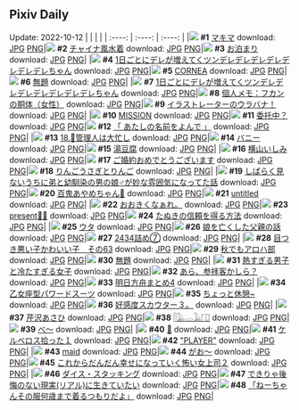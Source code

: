 ## Pixiv Daily
Update: 2022-10-12
|      |      |      |
| :----: | :----: | :----: |
|![](https://pixiv.microyu.workers.dev/c/240x480/img-master/img/2022/10/10/17/59/39/101827092_p0_master1200.jpg) **#1** [マキマ](https://www.pixiv.net/artworks/101827092) download: [JPG](https://pixiv.microyu.workers.dev/img-original/img/2022/10/10/17/59/39/101827092_p0.jpg) [PNG](https://pixiv.microyu.workers.dev/img-original/img/2022/10/10/17/59/39/101827092_p0.png)|![](https://pixiv.microyu.workers.dev/c/240x480/img-master/img/2022/10/10/00/00/02/101807941_p0_master1200.jpg) **#2** [チャイナ風水着](https://www.pixiv.net/artworks/101807941) download: [JPG](https://pixiv.microyu.workers.dev/img-original/img/2022/10/10/00/00/02/101807941_p0.jpg) [PNG](https://pixiv.microyu.workers.dev/img-original/img/2022/10/10/00/00/02/101807941_p0.png)|![](https://pixiv.microyu.workers.dev/c/240x480/img-master/img/2022/10/10/08/10/33/101815879_p0_master1200.jpg) **#3** [お泊まり](https://www.pixiv.net/artworks/101815879) download: [JPG](https://pixiv.microyu.workers.dev/img-original/img/2022/10/10/08/10/33/101815879_p0.jpg) [PNG](https://pixiv.microyu.workers.dev/img-original/img/2022/10/10/08/10/33/101815879_p0.png)|
|![](https://pixiv.microyu.workers.dev/c/240x480/img-master/img/2022/10/10/00/00/04/101807954_p0_master1200.jpg) **#4** [1日ごとにデレが増えてくツンデレデレデレデレデレデレデレちゃん](https://www.pixiv.net/artworks/101807954) download: [JPG](https://pixiv.microyu.workers.dev/img-original/img/2022/10/10/00/00/04/101807954_p0.jpg) [PNG](https://pixiv.microyu.workers.dev/img-original/img/2022/10/10/00/00/04/101807954_p0.png)|![](https://pixiv.microyu.workers.dev/c/240x480/img-master/img/2022/10/10/00/00/43/101808191_p0_master1200.jpg) **#5** [CORNEA](https://www.pixiv.net/artworks/101808191) download: [JPG](https://pixiv.microyu.workers.dev/img-original/img/2022/10/10/00/00/43/101808191_p0.jpg) [PNG](https://pixiv.microyu.workers.dev/img-original/img/2022/10/10/00/00/43/101808191_p0.png)|![](https://pixiv.microyu.workers.dev/c/240x480/img-master/img/2022/10/11/08/12/32/101845698_p0_master1200.jpg) **#6** [無題](https://www.pixiv.net/artworks/101845698) download: [JPG](https://pixiv.microyu.workers.dev/img-original/img/2022/10/11/08/12/32/101845698_p0.jpg) [PNG](https://pixiv.microyu.workers.dev/img-original/img/2022/10/11/08/12/32/101845698_p0.png)|
|![](https://pixiv.microyu.workers.dev/c/240x480/img-master/img/2022/10/11/00/00/01/101838511_p0_master1200.jpg) **#7** [1日ごとにデレが増えてくツンデレデレデレデレデレデレデレちゃん](https://www.pixiv.net/artworks/101838511) download: [JPG](https://pixiv.microyu.workers.dev/img-original/img/2022/10/11/00/00/01/101838511_p0.jpg) [PNG](https://pixiv.microyu.workers.dev/img-original/img/2022/10/11/00/00/01/101838511_p0.png)|![](https://pixiv.microyu.workers.dev/c/240x480/img-master/img/2022/10/10/08/00/03/101815761_p0_master1200.jpg) **#8** [個人メモ：フカンの胴体（女性）](https://www.pixiv.net/artworks/101815761) download: [JPG](https://pixiv.microyu.workers.dev/img-original/img/2022/10/10/08/00/03/101815761_p0.jpg) [PNG](https://pixiv.microyu.workers.dev/img-original/img/2022/10/10/08/00/03/101815761_p0.png)|![](https://pixiv.microyu.workers.dev/c/240x480/img-master/img/2022/10/11/00/00/34/101838688_p0_master1200.jpg) **#9** [イラストレーターのウラバナ！](https://www.pixiv.net/artworks/101838688) download: [JPG](https://pixiv.microyu.workers.dev/img-original/img/2022/10/11/00/00/34/101838688_p0.jpg) [PNG](https://pixiv.microyu.workers.dev/img-original/img/2022/10/11/00/00/34/101838688_p0.png)|
|![](https://pixiv.microyu.workers.dev/c/240x480/img-master/img/2022/10/11/21/01/37/101815606_p0_master1200.jpg) **#10** [MISSION](https://www.pixiv.net/artworks/101815606) download: [JPG](https://pixiv.microyu.workers.dev/img-original/img/2022/10/11/21/01/37/101815606_p0.jpg) [PNG](https://pixiv.microyu.workers.dev/img-original/img/2022/10/11/21/01/37/101815606_p0.png)|![](https://pixiv.microyu.workers.dev/c/240x480/img-master/img/2022/10/11/12/49/58/101848882_p0_master1200.jpg) **#11** [委托中？](https://www.pixiv.net/artworks/101848882) download: [JPG](https://pixiv.microyu.workers.dev/img-original/img/2022/10/11/12/49/58/101848882_p0.jpg) [PNG](https://pixiv.microyu.workers.dev/img-original/img/2022/10/11/12/49/58/101848882_p0.png)|![](https://pixiv.microyu.workers.dev/c/240x480/img-master/img/2022/10/11/00/00/14/101838591_p0_master1200.jpg) **#12** [「 あたしの名前をよんで 」](https://www.pixiv.net/artworks/101838591) download: [JPG](https://pixiv.microyu.workers.dev/img-original/img/2022/10/11/00/00/14/101838591_p0.jpg) [PNG](https://pixiv.microyu.workers.dev/img-original/img/2022/10/11/00/00/14/101838591_p0.png)|
|![](https://pixiv.microyu.workers.dev/c/240x480/img-master/img/2022/10/10/00/00/25/101808113_p0_master1200.jpg) **#13** [18.🔑管理人は大忙し](https://www.pixiv.net/artworks/101808113) download: [JPG](https://pixiv.microyu.workers.dev/img-original/img/2022/10/10/00/00/25/101808113_p0.jpg) [PNG](https://pixiv.microyu.workers.dev/img-original/img/2022/10/10/00/00/25/101808113_p0.png)|![](https://pixiv.microyu.workers.dev/c/240x480/img-master/img/2022/10/10/00/00/12/101808019_p0_master1200.jpg) **#14** [バニー](https://www.pixiv.net/artworks/101808019) download: [JPG](https://pixiv.microyu.workers.dev/img-original/img/2022/10/10/00/00/12/101808019_p0.jpg) [PNG](https://pixiv.microyu.workers.dev/img-original/img/2022/10/10/00/00/12/101808019_p0.png)|![](https://pixiv.microyu.workers.dev/c/240x480/img-master/img/2022/10/10/21/52/39/101834023_p0_master1200.jpg) **#15** [湯豆腐](https://www.pixiv.net/artworks/101834023) download: [JPG](https://pixiv.microyu.workers.dev/img-original/img/2022/10/10/21/52/39/101834023_p0.jpg) [PNG](https://pixiv.microyu.workers.dev/img-original/img/2022/10/10/21/52/39/101834023_p0.png)|
|![](https://pixiv.microyu.workers.dev/c/240x480/img-master/img/2022/10/10/00/02/28/101808333_p0_master1200.jpg) **#16** [横山いしみ](https://www.pixiv.net/artworks/101808333) download: [JPG](https://pixiv.microyu.workers.dev/img-original/img/2022/10/10/00/02/28/101808333_p0.jpg) [PNG](https://pixiv.microyu.workers.dev/img-original/img/2022/10/10/00/02/28/101808333_p0.png)|![](https://pixiv.microyu.workers.dev/c/240x480/img-master/img/2022/10/10/02/19/19/101811941_p0_master1200.jpg) **#17** [ご婚約おめでとうございます](https://www.pixiv.net/artworks/101811941) download: [JPG](https://pixiv.microyu.workers.dev/img-original/img/2022/10/10/02/19/19/101811941_p0.jpg) [PNG](https://pixiv.microyu.workers.dev/img-original/img/2022/10/10/02/19/19/101811941_p0.png)|![](https://pixiv.microyu.workers.dev/c/240x480/img-master/img/2022/10/11/20/30/00/101856738_p0_master1200.jpg) **#18** [りんごうさぎとりんご](https://www.pixiv.net/artworks/101856738) download: [JPG](https://pixiv.microyu.workers.dev/img-original/img/2022/10/11/20/30/00/101856738_p0.jpg) [PNG](https://pixiv.microyu.workers.dev/img-original/img/2022/10/11/20/30/00/101856738_p0.png)|
|![](https://pixiv.microyu.workers.dev/c/240x480/img-master/img/2022/10/10/12/00/09/101819573_p0_master1200.jpg) **#19** [しばらく見ないうちに弟と幼馴染の男の娘♂が妙な雰囲気になってた話](https://www.pixiv.net/artworks/101819573) download: [JPG](https://pixiv.microyu.workers.dev/img-original/img/2022/10/10/12/00/09/101819573_p0.jpg) [PNG](https://pixiv.microyu.workers.dev/img-original/img/2022/10/10/12/00/09/101819573_p0.png)|![](https://pixiv.microyu.workers.dev/c/240x480/img-master/img/2022/10/10/00/00/16/101808062_p0_master1200.jpg) **#20** [百鬼あやめちゃん🌸](https://www.pixiv.net/artworks/101808062) download: [JPG](https://pixiv.microyu.workers.dev/img-original/img/2022/10/10/00/00/16/101808062_p0.jpg) [PNG](https://pixiv.microyu.workers.dev/img-original/img/2022/10/10/00/00/16/101808062_p0.png)|![](https://pixiv.microyu.workers.dev/c/240x480/img-master/img/2022/10/10/00/00/06/101807971_p0_master1200.jpg) **#21** [untitled](https://www.pixiv.net/artworks/101807971) download: [JPG](https://pixiv.microyu.workers.dev/img-original/img/2022/10/10/00/00/06/101807971_p0.jpg) [PNG](https://pixiv.microyu.workers.dev/img-original/img/2022/10/10/00/00/06/101807971_p0.png)|
|![](https://pixiv.microyu.workers.dev/c/240x480/img-master/img/2022/10/10/17/08/15/101821064_p0_master1200.jpg) **#22** [おおきくなぁれ。](https://www.pixiv.net/artworks/101821064) download: [JPG](https://pixiv.microyu.workers.dev/img-original/img/2022/10/10/17/08/15/101821064_p0.jpg) [PNG](https://pixiv.microyu.workers.dev/img-original/img/2022/10/10/17/08/15/101821064_p0.png)|![](https://pixiv.microyu.workers.dev/c/240x480/img-master/img/2022/10/10/06/28/57/101814877_p0_master1200.jpg) **#23** [present🎂🎈](https://www.pixiv.net/artworks/101814877) download: [JPG](https://pixiv.microyu.workers.dev/img-original/img/2022/10/10/06/28/57/101814877_p0.jpg) [PNG](https://pixiv.microyu.workers.dev/img-original/img/2022/10/10/06/28/57/101814877_p0.png)|![](https://pixiv.microyu.workers.dev/c/240x480/img-master/img/2022/10/10/02/56/52/101812618_p0_master1200.jpg) **#24** [たぬきの信頼を得る方法](https://www.pixiv.net/artworks/101812618) download: [JPG](https://pixiv.microyu.workers.dev/img-original/img/2022/10/10/02/56/52/101812618_p0.jpg) [PNG](https://pixiv.microyu.workers.dev/img-original/img/2022/10/10/02/56/52/101812618_p0.png)|
|![](https://pixiv.microyu.workers.dev/c/240x480/img-master/img/2022/10/10/00/03/32/101808387_p0_master1200.jpg) **#25** [ウタ](https://www.pixiv.net/artworks/101808387) download: [JPG](https://pixiv.microyu.workers.dev/img-original/img/2022/10/10/00/03/32/101808387_p0.jpg) [PNG](https://pixiv.microyu.workers.dev/img-original/img/2022/10/10/00/03/32/101808387_p0.png)|![](https://pixiv.microyu.workers.dev/c/240x480/img-master/img/2022/10/11/00/07/53/101838989_p0_master1200.jpg) **#26** [娘を亡くした父親の話](https://www.pixiv.net/artworks/101838989) download: [JPG](https://pixiv.microyu.workers.dev/img-original/img/2022/10/11/00/07/53/101838989_p0.jpg) [PNG](https://pixiv.microyu.workers.dev/img-original/img/2022/10/11/00/07/53/101838989_p0.png)|![](https://pixiv.microyu.workers.dev/c/240x480/img-master/img/2022/10/11/00/06/58/101838950_p0_master1200.jpg) **#27** [2434詰め⑦](https://www.pixiv.net/artworks/101838950) download: [JPG](https://pixiv.microyu.workers.dev/img-original/img/2022/10/11/00/06/58/101838950_p0.jpg) [PNG](https://pixiv.microyu.workers.dev/img-original/img/2022/10/11/00/06/58/101838950_p0.png)|
|![](https://pixiv.microyu.workers.dev/c/240x480/img-master/img/2022/10/10/01/02/55/101810260_p0_master1200.jpg) **#28** [目つき悪い子かわいい子　その63](https://www.pixiv.net/artworks/101810260) download: [JPG](https://pixiv.microyu.workers.dev/img-original/img/2022/10/10/01/02/55/101810260_p0.jpg) [PNG](https://pixiv.microyu.workers.dev/img-original/img/2022/10/10/01/02/55/101810260_p0.png)|![](https://pixiv.microyu.workers.dev/c/240x480/img-master/img/2022/10/10/18/40/35/101828202_p0_master1200.jpg) **#29** [秋でもアロハ部](https://www.pixiv.net/artworks/101828202) download: [JPG](https://pixiv.microyu.workers.dev/img-original/img/2022/10/10/18/40/35/101828202_p0.jpg) [PNG](https://pixiv.microyu.workers.dev/img-original/img/2022/10/10/18/40/35/101828202_p0.png)|![](https://pixiv.microyu.workers.dev/c/240x480/img-master/img/2022/10/11/11/02/30/101847487_p0_master1200.jpg) **#30** [無題](https://www.pixiv.net/artworks/101847487) download: [JPG](https://pixiv.microyu.workers.dev/img-original/img/2022/10/11/11/02/30/101847487_p0.jpg) [PNG](https://pixiv.microyu.workers.dev/img-original/img/2022/10/11/11/02/30/101847487_p0.png)|
|![](https://pixiv.microyu.workers.dev/c/240x480/img-master/img/2022/10/11/06/00/58/101844413_p0_master1200.jpg) **#31** [熱すぎる男子と冷たすぎる女子](https://www.pixiv.net/artworks/101844413) download: [JPG](https://pixiv.microyu.workers.dev/img-original/img/2022/10/11/06/00/58/101844413_p0.jpg) [PNG](https://pixiv.microyu.workers.dev/img-original/img/2022/10/11/06/00/58/101844413_p0.png)|![](https://pixiv.microyu.workers.dev/c/240x480/img-master/img/2022/10/10/00/00/15/101808057_p0_master1200.jpg) **#32** [あら、参拝客かしら？](https://www.pixiv.net/artworks/101808057) download: [JPG](https://pixiv.microyu.workers.dev/img-original/img/2022/10/10/00/00/15/101808057_p0.jpg) [PNG](https://pixiv.microyu.workers.dev/img-original/img/2022/10/10/00/00/15/101808057_p0.png)|![](https://pixiv.microyu.workers.dev/c/240x480/img-master/img/2022/10/10/00/12/59/101808780_p0_master1200.jpg) **#33** [明日方舟まとめ4](https://www.pixiv.net/artworks/101808780) download: [JPG](https://pixiv.microyu.workers.dev/img-original/img/2022/10/10/00/12/59/101808780_p0.jpg) [PNG](https://pixiv.microyu.workers.dev/img-original/img/2022/10/10/00/12/59/101808780_p0.png)|
|![](https://pixiv.microyu.workers.dev/c/240x480/img-master/img/2022/10/11/00/00/16/101838599_p0_master1200.jpg) **#34** [乙女座型パワードスーツ](https://www.pixiv.net/artworks/101838599) download: [JPG](https://pixiv.microyu.workers.dev/img-original/img/2022/10/11/00/00/16/101838599_p0.jpg) [PNG](https://pixiv.microyu.workers.dev/img-original/img/2022/10/11/00/00/16/101838599_p0.png)|![](https://pixiv.microyu.workers.dev/c/240x480/img-master/img/2022/10/11/02/50/25/101842539_p0_master1200.jpg) **#35** [ちょっと休憩~](https://www.pixiv.net/artworks/101842539) download: [JPG](https://pixiv.microyu.workers.dev/img-original/img/2022/10/11/02/50/25/101842539_p0.jpg) [PNG](https://pixiv.microyu.workers.dev/img-original/img/2022/10/11/02/50/25/101842539_p0.png)|![](https://pixiv.microyu.workers.dev/c/240x480/img-master/img/2022/10/10/17/58/54/101826597_p0_master1200.jpg) **#36** [好感度スカウター３。](https://www.pixiv.net/artworks/101826597) download: [JPG](https://pixiv.microyu.workers.dev/img-original/img/2022/10/10/17/58/54/101826597_p0.jpg) [PNG](https://pixiv.microyu.workers.dev/img-original/img/2022/10/10/17/58/54/101826597_p0.png)|
|![](https://pixiv.microyu.workers.dev/c/240x480/img-master/img/2022/10/10/07/09/36/101815285_p0_master1200.jpg) **#37** [芹沢あさひ](https://www.pixiv.net/artworks/101815285) download: [JPG](https://pixiv.microyu.workers.dev/img-original/img/2022/10/10/07/09/36/101815285_p0.jpg) [PNG](https://pixiv.microyu.workers.dev/img-original/img/2022/10/10/07/09/36/101815285_p0.png)|![](https://pixiv.microyu.workers.dev/c/240x480/img-master/img/2022/10/10/12/29/50/101820141_p0_master1200.jpg) **#38** [𓋴𓄿𓂋𓄿𓉔](https://www.pixiv.net/artworks/101820141) download: [JPG](https://pixiv.microyu.workers.dev/img-original/img/2022/10/10/12/29/50/101820141_p0.jpg) [PNG](https://pixiv.microyu.workers.dev/img-original/img/2022/10/10/12/29/50/101820141_p0.png)|![](https://pixiv.microyu.workers.dev/c/240x480/img-master/img/2022/10/10/20/40/26/101831632_p0_master1200.jpg) **#39** [べ～](https://www.pixiv.net/artworks/101831632) download: [JPG](https://pixiv.microyu.workers.dev/img-original/img/2022/10/10/20/40/26/101831632_p0.jpg) [PNG](https://pixiv.microyu.workers.dev/img-original/img/2022/10/10/20/40/26/101831632_p0.png)|
|![](https://pixiv.microyu.workers.dev/c/240x480/img-master/img/2022/10/10/00/00/06/101807975_p0_master1200.jpg) **#40** [🎩](https://www.pixiv.net/artworks/101807975) download: [JPG](https://pixiv.microyu.workers.dev/img-original/img/2022/10/10/00/00/06/101807975_p0.jpg) [PNG](https://pixiv.microyu.workers.dev/img-original/img/2022/10/10/00/00/06/101807975_p0.png)|![](https://pixiv.microyu.workers.dev/c/240x480/img-master/img/2022/10/10/18/00/05/101827124_p0_master1200.jpg) **#41** [ケルベロス拾った１](https://www.pixiv.net/artworks/101827124) download: [JPG](https://pixiv.microyu.workers.dev/img-original/img/2022/10/10/18/00/05/101827124_p0.jpg) [PNG](https://pixiv.microyu.workers.dev/img-original/img/2022/10/10/18/00/05/101827124_p0.png)|![](https://pixiv.microyu.workers.dev/c/240x480/img-master/img/2022/10/10/08/30/25/101816127_p0_master1200.jpg) **#42** ["PLAYER"](https://www.pixiv.net/artworks/101816127) download: [JPG](https://pixiv.microyu.workers.dev/img-original/img/2022/10/10/08/30/25/101816127_p0.jpg) [PNG](https://pixiv.microyu.workers.dev/img-original/img/2022/10/10/08/30/25/101816127_p0.png)|
|![](https://pixiv.microyu.workers.dev/c/240x480/img-master/img/2022/10/10/00/00/07/101807980_p0_master1200.jpg) **#43** [maid](https://www.pixiv.net/artworks/101807980) download: [JPG](https://pixiv.microyu.workers.dev/img-original/img/2022/10/10/00/00/07/101807980_p0.jpg) [PNG](https://pixiv.microyu.workers.dev/img-original/img/2022/10/10/00/00/07/101807980_p0.png)|![](https://pixiv.microyu.workers.dev/c/240x480/img-master/img/2022/10/11/00/00/21/101838628_p0_master1200.jpg) **#44** [がお～](https://www.pixiv.net/artworks/101838628) download: [JPG](https://pixiv.microyu.workers.dev/img-original/img/2022/10/11/00/00/21/101838628_p0.jpg) [PNG](https://pixiv.microyu.workers.dev/img-original/img/2022/10/11/00/00/21/101838628_p0.png)|![](https://pixiv.microyu.workers.dev/c/240x480/img-master/img/2022/10/10/17/28/15/101826271_p0_master1200.jpg) **#45** [これからだんだん幸せになっていく怖い女上司２](https://www.pixiv.net/artworks/101826271) download: [JPG](https://pixiv.microyu.workers.dev/img-original/img/2022/10/10/17/28/15/101826271_p0.jpg) [PNG](https://pixiv.microyu.workers.dev/img-original/img/2022/10/10/17/28/15/101826271_p0.png)|
|![](https://pixiv.microyu.workers.dev/c/240x480/img-master/img/2022/10/10/23/04/45/101836573_master1200.jpg) **#46** [ダイス・スタッキング](https://www.pixiv.net/artworks/101836573) download: [JPG](https://pixiv.microyu.workers.dev/img-original/img/2022/10/10/23/04/45/101836573.jpg) [PNG](https://pixiv.microyu.workers.dev/img-original/img/2022/10/10/23/04/45/101836573.png)|![](https://pixiv.microyu.workers.dev/c/240x480/img-master/img/2022/10/10/19/36/15/101829719_p0_master1200.jpg) **#47** [できりゃ後悔のない現実(リアル)に生きていたい](https://www.pixiv.net/artworks/101829719) download: [JPG](https://pixiv.microyu.workers.dev/img-original/img/2022/10/10/19/36/15/101829719_p0.jpg) [PNG](https://pixiv.microyu.workers.dev/img-original/img/2022/10/10/19/36/15/101829719_p0.png)|![](https://pixiv.microyu.workers.dev/c/240x480/img-master/img/2022/10/10/00/13/51/101808827_p0_master1200.jpg) **#48** [「ねーちゃんその服何歳まで着るつもりだよ」](https://www.pixiv.net/artworks/101808827) download: [JPG](https://pixiv.microyu.workers.dev/img-original/img/2022/10/10/00/13/51/101808827_p0.jpg) [PNG](https://pixiv.microyu.workers.dev/img-original/img/2022/10/10/00/13/51/101808827_p0.png)|
